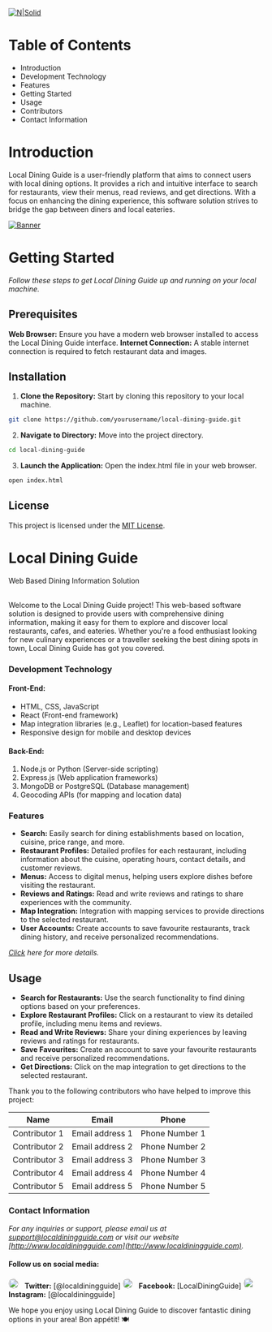 
[![N|Solid](https://png.pngtree.com/templates/20181023/technology-logo-template-png_37582.jpg)](https://png.pngtree.com/templates/20181023/technology-logo-template-png_37582.jpg)

# Table of Contents
- Introduction 
- Development Technology 
- Features 
- Getting Started 
- Usage 
- Contributors 
- Contact Information 
# Introduction
Local Dining Guide is a user-friendly platform that aims to connect users with local dining 
options. It provides a rich and intuitive interface to search for restaurants, view their menus, 
read reviews, and get directions. With a focus on enhancing the dining experience, this 
software solution strives to bridge the gap between diners and local eateries.

[![Banner](https://thumbs.dreamstime.com/b/resources-overlapping-letters-banner-colorful-squares-background-resources-colorful-vector-letters-banner-121154239.jpg)](https://github.com/arif-rahman-cse/group_4)


# Getting Started
_Follow these steps to get Local Dining Guide up and running on your local machine._
## Prerequisites
__Web Browser:__  Ensure you have a modern web browser installed to access the Local Dining
Guide interface.
__Internet Connection:__  A stable internet connection is required to fetch restaurant data and images.

## Installation
1. __Clone the Repository:__ Start by cloning this repository to your local machine.
```sh
git clone https://github.com/yourusername/local-dining-guide.git
```
2. __Navigate to Directory:__ Move into the project directory.
```sh
cd local-dining-guide
```
3. __Launch the Application:__ Open the index.html file in your web browser.
```sh
open index.html
```

## License
This project is licensed under the [MIT License](https://opensource.org/license/mit/).
# Local Dining Guide

Web Based Dining Information Solution

<br>
Welcome to the Local Dining Guide project! This web-based software solution is designed to
provide users with comprehensive dining information, making it easy for them to explore 
and discover local restaurants, cafes, and eateries. Whether you're a food enthusiast looking
for new culinary experiences or a traveller seeking the best dining spots in town, Local 
Dining Guide has got you covered.

### Development Technology

#### Front-End:

- HTML, CSS, JavaScript
- React (Front-end framework)
- Map integration libraries (e.g., Leaflet) for location-based features
- Responsive design for mobile and desktop devices

#### Back-End:

1. Node.js or Python (Server-side scripting)
2. Express.js (Web application frameworks)
3. MongoDB or PostgreSQL (Database management)
4. Geocoding APIs (for mapping and location data)

### Features

- **Search:** Easily search for dining establishments based on location, cuisine, price range, and more.
- **Restaurant Profiles:** Detailed profiles for each restaurant, including information about the cuisine, operating hours, contact details, and customer reviews.
- **Menus:** Access to digital menus, helping users explore dishes before visiting the restaurant.
- **Reviews and Ratings:** Read and write reviews and ratings to share experiences with the community.
- **Map Integration:** Integration with mapping services to provide directions to the selected restaurant.
- **User Accounts:** Create accounts to save favourite restaurants, track dining history, and receive personalized recommendations.

_[Click](https://bjitacademy.com/) here for more details._

## Usage

- **Search for Restaurants:** Use the search functionality to find dining options based on your preferences.
- **Explore Restaurant Profiles:** Click on a restaurant to view its detailed profile, including menu items and reviews.
- **Read and Write Reviews:** Share your dining experiences by leaving reviews and ratings for restaurants.
- **Save Favourites:** Create an account to save your favourite restaurants and receive personalized recommendations.
- **Get Directions:** Click on the map integration to get directions to the selected restaurant.

Thank you to the following contributors who have helped to improve this project:

| Name          | Email           | Phone          |
| ------------- | --------------- | -------------- |
| Contributor 1 | Email address 1 | Phone Number 1 |
| Contributor 2 | Email address 2 | Phone Number 2 |
| Contributor 3 | Email address 3 | Phone Number 3 |
| Contributor 4 | Email address 4 | Phone Number 4 |
| Contributor 5 | Email address 5 | Phone Number 5 |

<!-- Add any Contact banner here. -->

### Contact Information

*For any inquiries or support, please email us at [support@localdiningguide.com](mailto:support@localdiningguide.com) or visit our website [http://www.localdiningguide.com](http://www.localdiningguide.com).*

#### Follow us on social media:

<span style="display:inline-block;overflow:hidden;border-radius:50%;width:20px;height:20px;">
  <img src="https://i.pngimg.me/thumb/f/720/m2i8i8b1Z5d3A0d3.jpg" alt="logo" width="20" height="20" />
</span> &nbsp; <strong>Twitter:</strong> [@localdiningguide]

<span style="display:inline-block;overflow:hidden;border-radius:50%;width:20px;height:20px;">
  <img src="https://i.pinimg.com/736x/42/75/49/427549f6f22470ff93ca714479d180c2.jpg" alt="logo" width="20" height="20" />
</span> &nbsp; <strong>Facebook:</strong> [LocalDiningGuide]

<span style="display:inline-block;overflow:hidden;border-radius:100%;width:21px;height:21px;">
  <img src="https://i.pinimg.com/736x/24/37/73/2437730f7e3a5705e205e67fa2cd1020.jpg" alt="logo" width="23" height="23" />
</span> &nbsp; <strong>Instagram:</strong> [@localdiningguide]

We hope you enjoy using Local Dining Guide to discover fantastic dining options in your area! Bon appétit! 🍽️